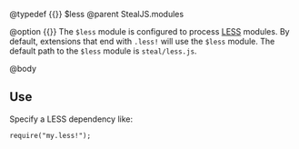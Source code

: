 @typedef {{}} $less
@parent StealJS.modules

@option {{}}
The `$less` module is configured to process [LESS](http://lesscss.org) modules.  By default,
extensions that end with `.less!` will use the `$less` module.  The default path to the `$less`
module is `steal/less.js`.

@body

## Use

Specify a LESS dependency like:

    require("my.less!");
